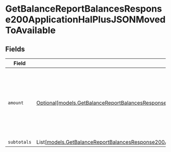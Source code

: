# GetBalanceReportBalancesResponse200ApplicationHalPlusJSONMovedToAvailable


## Fields

| Field                                                                                                                                                                                                                                                    | Type                                                                                                                                                                                                                                                     | Required                                                                                                                                                                                                                                                 | Description                                                                                                                                                                                                                                              |
| -------------------------------------------------------------------------------------------------------------------------------------------------------------------------------------------------------------------------------------------------------- | -------------------------------------------------------------------------------------------------------------------------------------------------------------------------------------------------------------------------------------------------------- | -------------------------------------------------------------------------------------------------------------------------------------------------------------------------------------------------------------------------------------------------------- | -------------------------------------------------------------------------------------------------------------------------------------------------------------------------------------------------------------------------------------------------------- |
| `amount`                                                                                                                                                                                                                                                 | [Optional[models.GetBalanceReportBalancesResponse200ApplicationHalPlusJSONResponseBodyTotalsTransfersMovedToAvailableAmount]](../models/getbalancereportbalancesresponse200applicationhalplusjsonresponsebodytotalstransfersmovedtoavailableamount.md)   | :heavy_minus_sign:                                                                                                                                                                                                                                       | In v2 endpoints, monetary amounts are represented as objects with a `currency` and `value` field.                                                                                                                                                        |
| `subtotals`                                                                                                                                                                                                                                              | List[[models.GetBalanceReportBalancesResponse200ApplicationHalPlusJSONResponseBodyTotalsTransfersMovedToAvailableSubtotals](../models/getbalancereportbalancesresponse200applicationhalplusjsonresponsebodytotalstransfersmovedtoavailablesubtotals.md)] | :heavy_minus_sign:                                                                                                                                                                                                                                       | N/A                                                                                                                                                                                                                                                      |